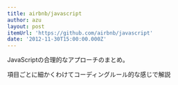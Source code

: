 ```yaml
---
title: airbnb/javascript
author: azu
layout: post
itemUrl: 'https://github.com/airbnb/javascript'
date: '2012-11-30T15:00:00.000Z'
---
```

JavaScriptの合理的なアプローチのまとめ。

項目ごとに細かくわけてコーディングルール的な感じで解説

